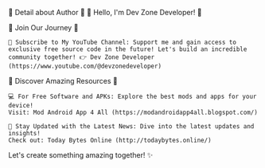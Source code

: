 🔔 Detail about Author 🔔
🎉 Hello, I'm Dev Zone Developer! 🎉

🚀 Join Our Journey 🚀

    🔔 Subscribe to My YouTube Channel: Support me and gain access to exclusive free source code in the future! Let's build an incredible community together! 👉 Dev Zone Developer (https://www.youtube.com/@devzonedeveloper)

🌟 Discover Amazing Resources 🌟

    💻 For Free Software and APKs: Explore the best mods and apps for your device!
    Visit: Mod Android App 4 All (https://modandroidapp4all.blogspot.com/)

    📰 Stay Updated with the Latest News: Dive into the latest updates and insights!
    Check out: Today Bytes Online (http://todaybytes.online/)

Let's create something amazing together! ✨
